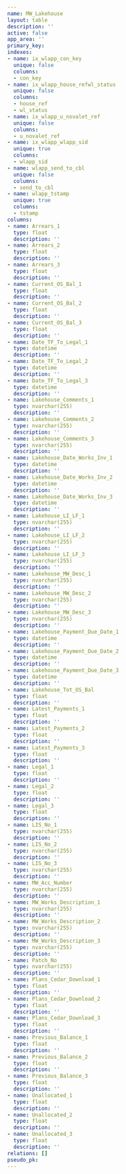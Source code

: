 ```yaml
---
name: MW_Lakehouse
layout: table
description: ''
active: false
app_area: ''
primary_key: 
indexes:
- name: ix_wlapp_con_key
  unique: false
  columns:
  - con_key
- name: ix_wlapp_house_refwl_status
  unique: false
  columns:
  - house_ref
  - wl_status
- name: ix_wlapp_u_novalet_ref
  unique: false
  columns:
  - u_novalet_ref
- name: ix_wlapp_wlapp_sid
  unique: true
  columns:
  - wlapp_sid
- name: wlapp_send_to_cbl
  unique: false
  columns:
  - send_to_cbl
- name: wlapp_tstamp
  unique: true
  columns:
  - tstamp
columns:
- name: Arrears_1
  type: float
  description: ''
- name: Arrears_2
  type: float
  description: ''
- name: Arrears_3
  type: float
  description: ''
- name: Current_OS_Bal_1
  type: float
  description: ''
- name: Current_OS_Bal_2
  type: float
  description: ''
- name: Current_OS_Bal_3
  type: float
  description: ''
- name: Date_TF_To_Legal_1
  type: datetime
  description: ''
- name: Date_TF_To_Legal_2
  type: datetime
  description: ''
- name: Date_TF_To_Legal_3
  type: datetime
  description: ''
- name: Lakehouse_Comments_1
  type: nvarchar(255)
  description: ''
- name: Lakehouse_Comments_2
  type: nvarchar(255)
  description: ''
- name: Lakehouse_Comments_3
  type: nvarchar(255)
  description: ''
- name: Lakehouse_Date_Works_Inv_1
  type: datetime
  description: ''
- name: Lakehouse_Date_Works_Inv_2
  type: datetime
  description: ''
- name: Lakehouse_Date_Works_Inv_3
  type: datetime
  description: ''
- name: Lakehouse_LI_LF_1
  type: nvarchar(255)
  description: ''
- name: Lakehouse_LI_LF_2
  type: nvarchar(255)
  description: ''
- name: Lakehouse_LI_LF_3
  type: nvarchar(255)
  description: ''
- name: Lakehouse_MW_Desc_1
  type: nvarchar(255)
  description: ''
- name: Lakehouse_MW_Desc_2
  type: nvarchar(255)
  description: ''
- name: Lakehouse_MW_Desc_3
  type: nvarchar(255)
  description: ''
- name: Lakehouse_Payment_Due_Date_1
  type: datetime
  description: ''
- name: Lakehouse_Payment_Due_Date_2
  type: datetime
  description: ''
- name: Lakehouse_Payment_Due_Date_3
  type: datetime
  description: ''
- name: Lakehouse_Tot_OS_Bal
  type: float
  description: ''
- name: Latest_Payments_1
  type: float
  description: ''
- name: Latest_Payments_2
  type: float
  description: ''
- name: Latest_Payments_3
  type: float
  description: ''
- name: Legal_1
  type: float
  description: ''
- name: Legal_2
  type: float
  description: ''
- name: Legal_3
  type: float
  description: ''
- name: LIS_No_1
  type: nvarchar(255)
  description: ''
- name: LIS_No_2
  type: nvarchar(255)
  description: ''
- name: LIS_No_3
  type: nvarchar(255)
  description: ''
- name: MW_Acc_Number
  type: nvarchar(255)
  description: ''
- name: MW_Works_Description_1
  type: nvarchar(255)
  description: ''
- name: MW_Works_Description_2
  type: nvarchar(255)
  description: ''
- name: MW_Works_Description_3
  type: nvarchar(255)
  description: ''
- name: Patch_No
  type: nvarchar(255)
  description: ''
- name: Plans_Cedar_Download_1
  type: float
  description: ''
- name: Plans_Cedar_Download_2
  type: float
  description: ''
- name: Plans_Cedar_Download_3
  type: float
  description: ''
- name: Previous_Balance_1
  type: float
  description: ''
- name: Previous_Balance_2
  type: float
  description: ''
- name: Previous_Balance_3
  type: float
  description: ''
- name: Unallocated_1
  type: float
  description: ''
- name: Unallocated_2
  type: float
  description: ''
- name: Unallocated_3
  type: float
  description: ''
relations: []
pseudo_pk: 
---
```


